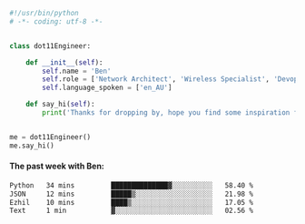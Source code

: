 ```python
#!/usr/bin/python
# -*- coding: utf-8 -*-


class dot11Engineer:

    def __init__(self):
        self.name = 'Ben'
        self.role = ['Network Architect', 'Wireless Specialist', 'Devops Engineer']
        self.language_spoken = ['en_AU']

    def say_hi(self):
        print('Thanks for dropping by, hope you find some inspiration from my work.')


me = dot11Engineer()
me.say_hi()
```

#### The past week with Ben:
<!--START_SECTION:waka-->

```txt
Python   34 mins         ██████████████▓░░░░░░░░░░   58.40 %
JSON     12 mins         █████▒░░░░░░░░░░░░░░░░░░░   21.98 %
Ezhil    10 mins         ████▒░░░░░░░░░░░░░░░░░░░░   17.05 %
Text     1 min           ▓░░░░░░░░░░░░░░░░░░░░░░░░   02.56 %
```

<!--END_SECTION:waka-->  



